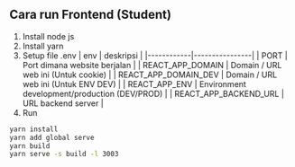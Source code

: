 ## Cara run Frontend (Student)

1.  Install node js
2.  Install yarn
3.  Setup file .env
    | env | deskripsi |
    |------------|----------------|
    | PORT | Port dimana website berjalan |
    | REACT_APP_DOMAIN | Domain / URL web ini (Untuk cookie) |
    | REACT_APP_DOMAIN_DEV | Domain / URL web ini (Untuk ENV DEV) |
    | REACT_APP_ENV | Environment development/production (DEV/PROD) |
    | REACT_APP_BACKEND_URL | URL backend server |
4.  Run

```sh
yarn install
yarn add global serve
yarn build
yarn serve -s build -l 3003
```
